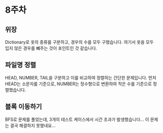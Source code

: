 # 8주차

## 위장
Dictionary로 옷의 종류를 구분하고, 경우의 수를 모두 구했습니다. 여기서 옷을 모두 입지 않은 경우를 뺴주는 것이 포인트인 것 같습니다.

## 파일명 정렬
HEAD, NUMBER, TAIL을 구분하고 이를 비교하여 정렬하는 간단한 문제입니다. 먼저 HEAD는 소문자를 기준으로, NUMBER는 정수형으로 변환하여 작은 수를 기준으로 정렬했습니다.


## 블록 이동하기
BFS로 문제를 풀었는데, 3개의 테스트 케이스에서 시간 초과가 발생했습니다... 이 문제는 결국 해결하지 못했네요...
